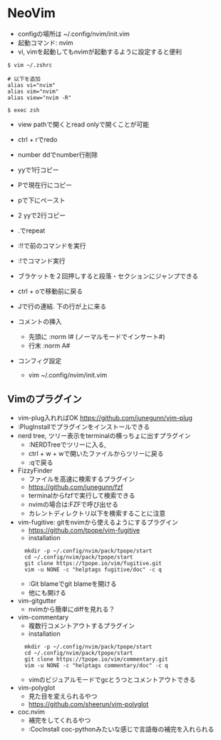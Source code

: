 # NeoVim
- configの場所は ~/.config/nvim/init.vim
- 起動コマンド: nvim
- vi, vimを起動してもnvimが起動するように設定すると便利

```
$ vim ~/.zshrc

# 以下を追加
alias vi="nvim"
alias vim="nvim"
alias view="nvim -R"

$ exec zsh
```

- view pathで開くとread onlyで開くことが可能
- ctrl + rでredo
- number ddでnumber行削除
- yyで1行コピー
- Pで現在行にコピー
- pで下にペースト
- 2 yyで2行コピー
- .でrepeat
- :!!で前のコマンドを実行
- :!でコマンド実行
- ブラケットを２回押しすると段落・セクションにジャンプできる
- ctrl + oで移動前に戻る
- Jで行の連結. 下の行が上に来る
- コメントの挿入
  - 先頭に  :norm I# (ノーマルモードでインサート#)
  - 行末    :norm A# 

- コンフィグ設定
  - vim ~/.config/nvim/init.vim

## Vimのプラグイン
- vim-plug入れればOK https://github.com/junegunn/vim-plug
- :PlugInstallでプラグインをインストールできる
- nerd tree, ツリー表示をterminalの横っちょに出すプラグイン
  - :NERDTreeでツリーに入る, 
  - ctrl + w + wで開いたファイルからツリーに戻る
  - :qで戻る
- FizzyFinder
  - ファイルを高速に検索するプラグイン
  - https://github.com/junegunn/fzf 
  - terminalからfzfで実行して検索できる
  - nvimの場合は:FZFで呼び出せる
  - カレントディレクトリ以下を検索することに注意
- vim-fugitive: gitをnvimから使えるようにするプラグイン
  - https://github.com/tpope/vim-fugitive
  - installation
  ```terminal
    mkdir -p ~/.config/nvim/pack/tpope/start
    cd ~/.config/nvim/pack/tpope/start
    git clone https://tpope.io/vim/fugitive.git
    vim -u NONE -c "helptags fugitive/doc" -c q
  ```
  - :Git blameでgit blameを開ける
  - 他にも開ける
- vim-gitgutter
  - nvimから簡単にdiffを見れる？
- vim-commentary
  - 複数行コメントアウトするプラグイン
  - installation
  ```terminal
    mkdir -p ~/.config/nvim/pack/tpope/start
    cd ~/.config/nvim/pack/tpope/start
    git clone https://tpope.io/vim/commentary.git
    vim -u NONE -c "helptags commentary/doc" -c q
  ```
  - vimのビジュアルモードでgcとうつとコメントアウトできる
- vim-polyglot
  - 見た目を変えられるやつ
  - https://github.com/sheerun/vim-polyglot 
- coc.nvim
  - 補完をしてくれるやつ
  - :CocInstall coc-pythonみたいな感じで言語毎の補完を入れられる

